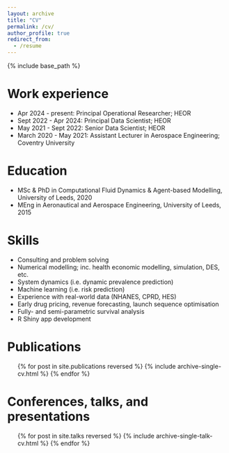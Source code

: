 ```yaml
---
layout: archive
title: "CV"
permalink: /cv/
author_profile: true
redirect_from:
  - /resume
---
```


{% include base_path %}

Work experience
======
* Apr 2024 - present: Principal Operational Researcher; HEOR
* Sept 2022 - Apr 2024: Principal Data Scientist; HEOR
* May 2021 - Sept 2022: Senior Data Scientist; HEOR
* March 2020 - May 2021: Assistant Lecturer in Aerospace Engineering; Coventry University
  
Education
======
* MSc & PhD in Computational Fluid Dynamics & Agent-based Modelling, University of Leeds, 2020
* MEng in Aeronautical and Aerospace Engineering, University of Leeds, 2015

Skills
======
* Consulting and problem solving
* Numerical modelling; inc. health economic modelling, simulation, DES, etc. 
* System dynamics (i.e. dynamic prevalence prediction)
* Machine learning (i.e. risk prediction)
* Experience with real-world data (NHANES, CPRD, HES)
* Early drug pricing, revenue forecasting, launch sequence optimisation
* Fully- and semi-parametric survival analysis
* R Shiny app development

Publications
======
  <ul>{% for post in site.publications reversed %}
    {% include archive-single-cv.html %}
  {% endfor %}</ul>
  
Conferences, talks, and presentations
======
  <ul>{% for post in site.talks reversed %}
    {% include archive-single-talk-cv.html %}
  {% endfor %}</ul>
 
